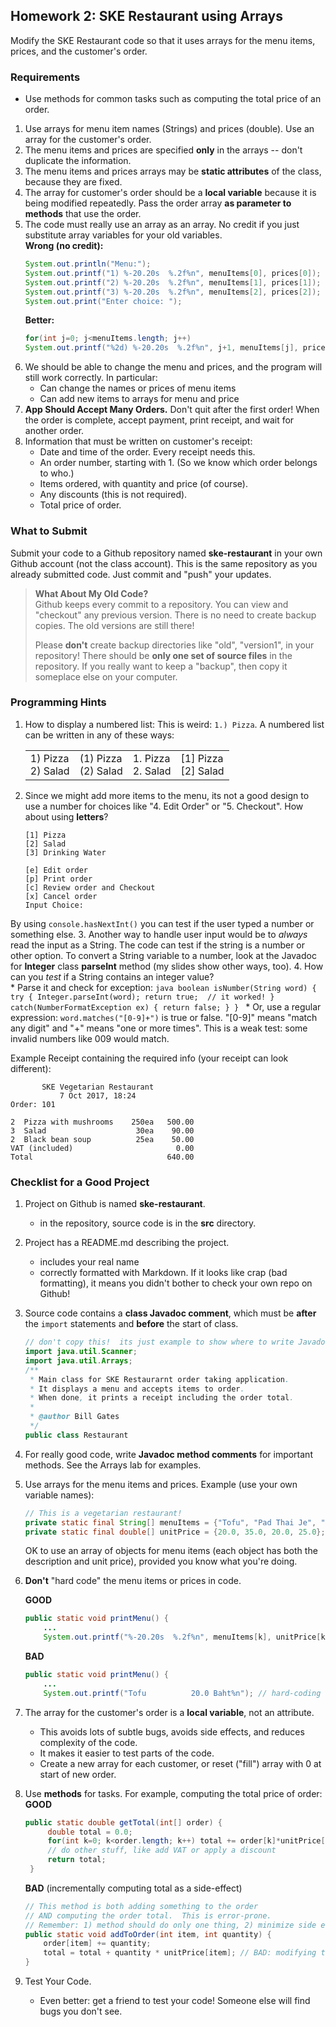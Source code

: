 ## Homework 2: SKE Restaurant using Arrays

Modify the SKE Restaurant code so that it uses arrays for the menu items, prices, and the customer's order. 


### Requirements

* Use methods for common tasks such as computing the total price of an order.

1. Use arrays for menu item names (Strings) and prices (double).  Use an array for the customer's order.
2. The menu items and prices are specified **only** in the arrays -- don't duplicate the information.
3. The menu items and prices arrays may be **static attributes** of the class, because they are fixed.  
4. The array for customer's order should be a **local variable** because it is being modified repeatedly.  Pass the order array **as parameter to methods** that use the order.
5. The code must really use an array as an array. No credit if you just substitute array variables for your old variables.    
    **Wrong (no credit):**
    ```java
    System.out.println("Menu:");
    System.out.printf("1) %-20.20s  %.2f%n", menuItems[0], prices[0]);
    System.out.printf("2) %-20.20s  %.2f%n", menuItems[1], prices[1]);
    System.out.printf("3) %-20.20s  %.2f%n", menuItems[2], prices[2]);
    System.out.print("Enter choice: ");
    ```
    **Better:**    
    ```java
    for(int j=0; j<menuItems.length; j++)
    System.out.printf("%2d) %-20.20s  %.2f%n", j+1, menuItems[j], prices[j]);
    ```
6. We should be able to change the menu and prices, and the program will still work correctly.  In particular:
    * Can change the names or prices of menu items
    * Can add new items to arrays for menu and price
7. **App Should Accept Many Orders.**  Don't quit after the first order! When the order is complete, accept payment, print receipt, and wait for another order.
8. Information that must be written on customer's receipt:
    * Date and time of the order.  Every receipt needs this. 
    * An order number, starting with 1. (So we know which order belongs to who.)
    * Items ordered, with quantity and price (of course).
    * Any discounts (this is not required).
    * Total price of order.

### What to Submit

Submit your code to a Github repository named **ske-restaurant** in your own Github account (not the class account).  This is the same repository as you already submitted code.  Just commit and "push" your updates.

> **What About My Old Code?**    
> Github keeps every commit to a repository.  You can view and "checkout" any previous version.  There is no need to create backup copies.  The old versions are still there!
>
> Please **don't** create backup directories like "old", "version1", in your repository!  There should be **only one set of source files** in the repository.  If you really want to keep a "backup", then copy it someplace else on your computer.

### Programming Hints

1. How to display a numbered list: This is weird:  `1.) Pizza`.  A numbered list can be written in any of these ways:
    <table align="center" cellpadding="10">
    <tr valign="top">
    <td>1) Pizza <br/>2) Salad </td>
    <td> (1) Pizza <br/> (2) Salad <br/> </td>
    <td> 1. Pizza <br/> 2. Salad <br/> </td>
    <td> [1] Pizza <br/> [2] Salad <br/> </td>
    </tr>
    </table>
2. Since we might add more items to the menu, its not a good design to use a number for choices like "4. Edit Order" or "5. Checkout".  How about using **letters**?
    ```shell
    [1] Pizza
    [2] Salad
    [3] Drinking Water

    [e] Edit order
    [p] Print order
    [c] Review order and Checkout
    [x] Cancel order
    Input Choice: 
    ```
By using `console.hasNextInt()` you can test if the user typed a number or something else.
3. Another way to handle user input would be to *always* read the input as a String.  The code can test if the string is a number or other option. To convert a String variable to a number, look at the Javadoc for **Integer** class **parseInt** method (my slides show other ways, too).
4. How can you *test* if a String contains an integer value?  
    * Parse it and check for exception:
    ```java
    boolean isNumber(String word) {
        try {
            Integer.parseInt(word);
            return true;  // it worked!
        } catch(NumberFormatException ex) {
            return false;
        }
    }
    ```
    * Or, use a regular expression: `word.matches("[0-9]+")` is true or false. "[0-9]" means "match any digit" and "+" means "one or more times".  This is a weak test: some invalid numbers like 009 would match.  

Example Receipt containing the required info (your receipt can look different): 

```shell
       SKE Vegetarian Restaurant
           7 Oct 2017, 18:24
Order: 101  

2  Pizza with mushrooms    250ea   500.00
3  Salad                    30ea    90.00
2  Black bean soup          25ea    50.00
VAT (included)                       0.00
Total                              640.00
```

### Checklist for a Good Project

1. Project on Github is named **ske-restaurant**.
    * in the repository, source code is in the **src** directory.
2. Project has a README.md describing the project.
    * includes your real name
    * correctly formatted with Markdown.  If it looks like crap (bad formatting), it means you didn't bother to check your own repo on Github!
3. Source code contains a **class Javadoc comment**, which must be **after** the `import` statements and **before** the start of class.

    ```java
    // don't copy this!  its just example to show where to write Javadoc
    import java.util.Scanner;
    import java.util.Arrays;
    /**
     * Main class for SKE Restaurarnt order taking application.
     * It displays a menu and accepts items to order.
     * When done, it prints a receipt including the order total.
     *
     * @author Bill Gates
     */
    public class Restaurant
    ```
4. For really good code, write **Javadoc method comments** for important methods.  See the Arrays lab for examples.
5. Use arrays for the menu items and prices.  Example (use your own variable names):
    ```java
    // This is a vegetarian restaurant!
    private static final String[] menuItems = {"Tofu", "Pad Thai Je", "Jap Chai", "Veg. stir fry"};
    private static final double[] unitPrice = {20.0, 35.0, 20.0, 25.0};
    ```
    OK to use an array of objects for menu items (each object has both the description and unit price), provided you know what you're doing.
6. **Don't** "hard code" the menu items or prices in code.       

   **GOOD**    
    ```java
    public static void printMenu() {
        ...
        System.out.printf("%-20.20s  %.2f%n", menuItems[k], unitPrice[k]);
    ```
    **BAD**    
    ```java
    public static void printMenu() {
        ...
        System.out.printf("Tofu          20.0 Baht%n"); // hard-coding data into code
    ```
7. The array for the customer's order is a **local variable**, not an attribute.
    * This avoids lots of subtle bugs, avoids side effects, and reduces complexity of the code. 
    * It makes it easier to test parts of the code.
    * Create a new array for each customer, or reset ("fill") array with 0 at start of new order.
8. Use **methods** for tasks.  For example, computing the total price of order:    
   **GOOD**
   ```java
   public static double getTotal(int[] order) {
        double total = 0.0;
        for(int k=0; k<order.length; k++) total += order[k]*unitPrice[k];
        // do other stuff, like add VAT or apply a discount
        return total;
    }
    ```    
    **BAD** (incrementally computing total as a side-effect)
    ```java
    // This method is both adding something to the order
    // AND computing the order total.  This is error-prone.
    // Remember: 1) method should do only one thing, 2) minimize side effects
    public static void addToOrder(int item, int quantity) {
        order[item] += quantity;
        total = total + quantity * unitPrice[item]; // BAD: modifying total as a side-effect
    }
    ```
9. Test Your Code.  
    * Even better: get a friend to test your code!  Someone else will find bugs you don't see.

